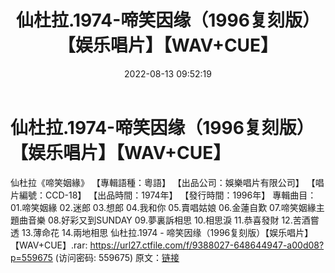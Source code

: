 ﻿---
title: 仙杜拉.1974-啼笑因缘（1996复刻版）【娱乐唱片】【WAV+CUE】
date: 2022-08-13 09:52:19
categories: WAV车载音乐、镜像
tags: 华语中文
---
# 仙杜拉.1974-啼笑因缘（1996复刻版）【娱乐唱片】【WAV+CUE】

仙杜拉《啼笑姻緣》
【專輯語種：粵語】
【出品公司：娛樂唱片有限公司】
【唱片編號：CCD-18】
【出品時間：1974年】
【發行時間：1996年】
專輯曲目：
01.啼笑姻緣
02.迷郎
03.想郎
04.我和你
05.賣唱姑娘
06.金蓮自歎
07.啼笑姻緣主題曲音樂
08.好彩又到SUNDAY
09.夢裏訴相思
10.相思淚
11.恭喜發財
12.苦酒嘗透
13.薄命花
14.兩地相思
仙杜拉.1974 - 啼笑因缘（1996复刻版）【娱乐唱片】【WAV+CUE】.rar: https://url27.ctfile.com/f/9388027-648644947-a00d08?p=559675
(访问密码: 559675)
原文：[链接](https://blog.sina.com.cn/s/blog_1647c7e7601030yui.html)